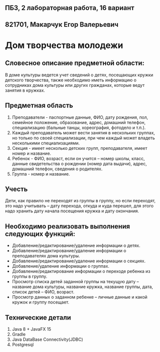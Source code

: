 ## ПБЗ, 2 лабораторная работа, 16 вариант
## 821701, Макарчук Егор Валерьевич

# Дом творчества молодежи

## Словесное описание предметной области: 
В доме культуры ведется учет сведений о детях, посещающих кружки детского творчества, также необходимо иметь информацию о сотрудниках дома культуры или других гражданах, которые ведут занятия в кружках. 

## Предметная область
1. Преподаватели - паспортные данные, ФИО, дату рождения, пол, семейное положение, образование, адрес, домашний телефон, специализацию (бальные танцы, хореография, фотодело и т.п.).
2. Каждый преподаватель может вести занятия в нескольких группах, но только по своей специализации, при чем каждый может владеть несколькими специализациями. 
3. Секция - имеет несколько детских групп, преподавателя, имеет номер и название. 
4. Ребенок - ФИО, возраст, если он учится – номер школы, класс, данные свидетельства о рождении (номер дата выдачи), адрес, домашний телефон, сведения о родителях. 
5. Группа - номер и название. 

## Учесть
Дети, как правило не переходят из группы в группу, но если переходят, это надо учитывать – дату перехода, откуда и куда перешел, для этого надо хранить дату начала посещения кружка и дату окончания.

## Необходимо реализовать выполнения следующих функций:
-	Добавление/редактирование/удаление информации о детях.
-	Добавление/редактирование/удаление информации о преподавателях дома культуры.
-	Добавление/редактирование/удаление информации о секциях.
-	Добавление/удаление информации о группах.
-	Добавление/редактирование информации о переходе ребенка из группы в группу.
-	Просмотр списка детей заданной группы на текущую дату – название дома культуры, название кружка, название группы, дата, список детей – ФИО, возраст.
-	Просмотр данных о заданном ребенке – личные данные и какой кружок и группу посещает.

## Технические детали
1. Java 8 + JavaFX 15
2. Gradle
3. Java DataBase Connectivity(JDBC)
4. Postgresql
